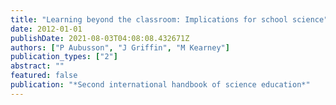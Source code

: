 ```yaml
---
title: "Learning beyond the classroom: Implications for school science"
date: 2012-01-01
publishDate: 2021-08-03T04:08:08.432671Z
authors: ["P Aubusson", "J Griffin", "M Kearney"]
publication_types: ["2"]
abstract: ""
featured: false
publication: "*Second international handbook of science education*"
---
```


